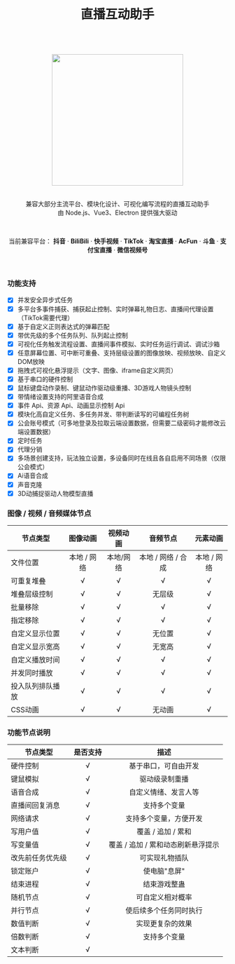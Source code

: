 ﻿---
slug: desc
title: 直播互动助手
authors: [edgehacker]
tags: [livehelper]
---


<div align="center">
<br/>
<img src="https://livehelper.willwaking.com/img/icon.0f219fdf.jpg" width="300"/>
<br/>
<br/>
<p>
兼容大部分主流平台、模块化设计、可视化编写流程的直播互动助手<br/>
由 Node.js、Vue3、Electron 提供强大驱动
</p>
<br/>
<p>
当前兼容平台：
<strong>抖音</strong> ·
<strong>BiliBili</strong> ·
<strong>快手视频</strong> ·
<strong>TikTok</strong> ·
<strong>淘宝直播</strong> ·
<strong>AcFun</strong> ·
<strong>斗鱼</strong> ·
<strong>支付宝直播</strong> ·
<strong>微信视频号</strong>
</p>
<br/>
</div>

<!-- truncate -->

### 功能支持

- [x] 并发安全异步式任务
- [x] 多平台多事件捕获、捕获起止控制、实时弹幕礼物日志、直播间代理设置（TikTok需要代理）
- [x] 基于自定义正则表达式的弹幕匹配
- [x] 带优先级的多个任务队列、队列起止控制
- [x] 可视化任务触发流程设置、直播间事件模拟、实时任务运行调试、调试沙箱
- [x] 任意屏幕位置、可中断可重叠、支持层级设置的图像放映、视频放映、自定义DOM放映
- [x] 拖拽式可视化悬浮提示（文字、图像、iframe自定义网页）
- [x] 基于串口的硬件控制
- [x] 鼠标键盘动作录制、键鼠动作驱动级重播、3D游戏人物镜头控制
- [x] 带情绪设置支持的阿里语音合成
- [x] 事件 Api、资源 Api、动画显示控制 Api
- [x] 模块化高自定义任务、多任务并发、带判断读写的可编程任务树
- [x] 公会账号模式（可多地登录及拉取云端设置数据，但需要二级密码才能修改云端设置数据）
- [x] 定时任务
- [x] 代理分销
- [x] 多场景创建支持，玩法独立设置，多设备同时在线且各自启用不同场景（仅限公会模式）
- [x] Ai语音合成
- [x] 声音克隆
- [x] 3D动捕捉驱动人物模型直播

### 图像 / 视频 / 音频媒体节点

|节点类型|图像动画|视频动画|音频节点|元素动画|
|--|:-:|:-:|:-:|:-:|
|文件位置|本地 / 网络|本地/网络|本地 / 网络 / 合成|本地 / 网络|
|可重复堆叠|√|√|√|√|
|堆叠层级控制|√|√|无层级|√|
|批量移除|√|√|√|√|
|指定移除|√|√|√|√|
|自定义显示位置|√|√|无位置|√|
|自定义显示宽高|√|√|无宽高|√|
|自定义播放时间|√|√|√|√|
|并发同时播放|√|√|√|√|
|投入队列排队播放|√|√|√|√|
|CSS动画|√|√|无动画|√|

### 功能节点说明

|节点类型|是否支持|描述|
|--|:-:|:-:|
|硬件控制|√|基于串口，可自由开发|
|键鼠模拟|√|驱动级录制重播|
|语音合成|√|自定义情绪、发言人等|
|直播间回复消息|√|支持多个变量|
|网络请求|√|支持多个变量，方便开发|
|写用户值|√|覆盖 / 追加 / 累和|
|写变量值|√|覆盖 / 追加 / 累和动态刷新悬浮提示|
|改先前任务优先级|√|可实现礼物插队|
|锁定账户|√|使电脑"息屏"|
|结束进程|√|结束游戏整蛊|
|随机节点|√|可自定义相对概率|
|并行节点|√|使后续多个任务同时执行|
|数值判断|√|实现更复杂的效果|
|倍数判断|√|支持多个变量|
|文本判断|√||

